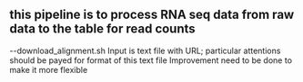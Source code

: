 ## this pipeline is to process RNA seq data from raw data to the table for read counts 

--download_alignment.sh
  Input is text file with URL; particular attentions should be payed for format of this text file
  Improvement need to be done to make it more flexible